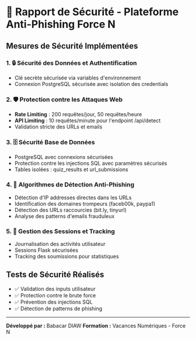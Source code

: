 # 🔐 Rapport de Sécurité - Plateforme Anti-Phishing Force N

## Mesures de Sécurité Implémentées

### 1. 🔒 Sécurité des Données et Authentification
- Clé secrète sécurisée via variables d'environnement
- Connexion PostgreSQL sécurisée avec isolation des credentials

### 2. 🛡️ Protection contre les Attaques Web
- **Rate Limiting** : 200 requêtes/jour, 50 requêtes/heure
- **API Limiting** : 10 requêtes/minute pour l'endpoint /api/detect
- Validation stricte des URLs et emails

### 3. 🗄️ Sécurité Base de Données
- PostgreSQL avec connexions sécurisées
- Protection contre les injections SQL avec paramètres sécurisés
- Tables isolées : quiz_results et url_submissions

### 4. 📧 Algorithmes de Détection Anti-Phishing
- Détection d'IP addresses directes dans les URLs
- Identification des domaines trompeurs (faceb00k, paypa1)
- Détection des URLs raccourcies (bit.ly, tinyurl)
- Analyse des patterns d'emails frauduleux

### 5. 👤 Gestion des Sessions et Tracking
- Journalisation des activités utilisateur
- Sessions Flask sécurisées
- Tracking des soumissions pour statistiques

## Tests de Sécurité Réalisés
- ✅ Validation des inputs utilisateur
- ✅ Protection contre le brute force
- ✅ Prévention des injections SQL
- ✅ Détection de patterns de phishing

---

**Développé par :** Babacar DIAW
**Formation :** Vacances Numériques - Force N